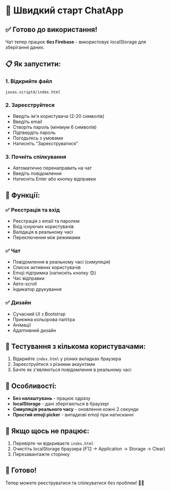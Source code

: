 # 🚀 Швидкий старт ChatApp

## ✅ Готово до використання!

Чат тепер працює **без Firebase** - використовує localStorage для зберігання даних.

## 📋 Як запустити:

### 1. Відкрийте файл
```
javas.script4/index.html
```

### 2. Зареєструйтеся
- Введіть ім'я користувача (2-20 символів)
- Введіть email
- Створіть пароль (мінімум 6 символів)
- Підтвердіть пароль
- Погодьтесь з умовами
- Натисніть "Зареєструватися"

### 3. Почніть спілкування
- Автоматично перенаправить на чат
- Введіть повідомлення
- Натисніть Enter або кнопку відправки

## 🎯 Функції:

### ✅ Реєстрація та вхід
- Реєстрація з email та паролем
- Вхід існуючих користувачів
- Валідація в реальному часі
- Переключення між режимами

### ✅ Чат
- Повідомлення в реальному часі (симуляція)
- Список активних користувачів
- Emoji підтримка (натисніть кнопку 😊)
- Час відправки
- Авто-scroll
- Індикатор друкування

### ✅ Дизайн
- Сучасний UI з Bootstrap
- Приємна кольорова палітра
- Анімації
- Адаптивний дизайн

## 🔧 Тестування з кількома користувачами:

1. Відкрийте `index.html` у різних вкладках браузера
2. Зареєструйтеся з різними акаунтами
3. Бачте як з'являються повідомлення в реальному часі

## 📱 Особливості:

- **Без налаштувань** - працює одразу
- **localStorage** - дані зберігаються в браузері
- **Симуляція реального часу** - оновлення кожні 2 секунди
- **Простий emoji picker** - випадкові emoji при натисканні

## 🐛 Якщо щось не працює:

1. Перевірте чи відкриваєте `index.html`
2. Очистіть localStorage браузера (F12 → Application → Storage → Clear)
3. Перезавантажте сторінку

## 🎉 Готово!

Тепер можете реєструватися та спілкуватися без проблем! 💬✨ 